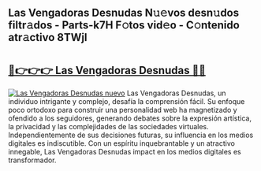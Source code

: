 ## Las Vengadoras Desnudas N𝚞𝚎vos desn𝚞dos filtr𝚊dos - Parts-k7H F𝚘tos vid𝚎o - C𝚘ntenido atr𝚊ctivo 8TWjl

# <h2><a href="http://mb0hzz.tromn.icu/?c=Las+Vengadoras+Desnudas">🔗👉👉👉 Las Vengadoras Desnudas 🔗🔗</a></h2>

[![Las Vengadoras Desnudas nuevo](https://i.imgur.com/pEAQMta.gif)](http://mb0hzz.tromn.icu/?c=Las+Vengadoras+Desnudas)
Las Vengadoras Desnudas, un individuo intrigante y complejo, desafía la comprensión fácil. Su enfoque poco ortodoxo para construir una personalidad web ha magnetizado y ofendido a los seguidores, generando debates sobre la expresión artística, la privacidad y las complejidades de las sociedades virtuales. Independientemente de sus decisiones futuras, su influencia en los medios digitales es indiscutible. Con un espíritu inquebrantable y un atractivo innegable, Las Vengadoras Desnudas impact en los medios digitales es transformador.
